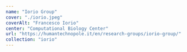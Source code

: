 ```yaml
---
name: "Iorio Group"
cover: "./iorio.jpeg"
coverAlt: "Francesco Iorio"
center: "Computational Biology Center"
url: "https://humantechnopole.it/en/research-groups/iorio-group/"
collection: "iorio"
---
```


